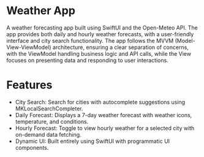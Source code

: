 
# Weather App
A weather forecasting app built using SwiftUI and the Open-Meteo API. The app provides both daily and hourly weather forecasts, with a user-friendly interface and city search functionality.
The app follows the MVVM (Model-View-ViewModel) architecture, ensuring a clear separation of concerns, with the ViewModel handling business logic and API calls, while the View focuses on presenting data and responding to user interactions.

# Features
- City Search: Search for cities with autocomplete suggestions using MKLocalSearchCompleter.
- Daily Forecast: Displays a 7-day weather forecast with weather icons, temperature, and conditions.
- Hourly Forecast: Toggle to view hourly weather for a selected city with on-demand data fetching.
- Dynamic UI: Built entirely using SwiftUI with programmatic UI components.
